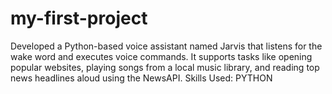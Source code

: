 # my-first-project
Developed a Python-based voice assistant named Jarvis that listens for the wake word and executes voice commands. It supports tasks like opening popular websites, playing songs from a local music library, and reading top news headlines aloud using the NewsAPI. Skills Used: PYTHON
